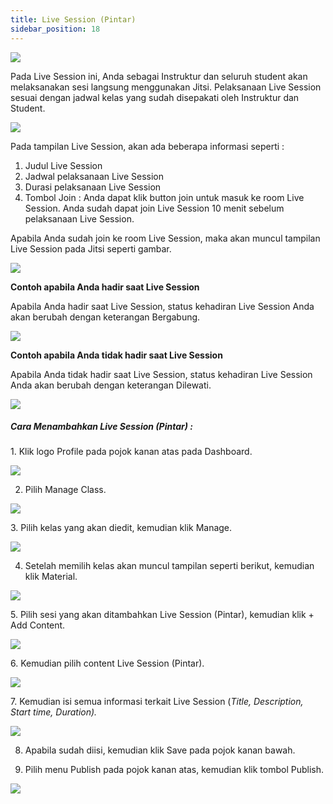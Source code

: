 ```yaml
---
title: Live Session (Pintar)
sidebar_position: 18
---
```

![](/img/live-session-pintar-1.jpg)

Pada Live Session ini, Anda sebagai Instruktur dan seluruh student akan melaksanakan sesi
langsung menggunakan Jitsi. Pelaksanaan Live Session sesuai dengan jadwal kelas
yang sudah disepakati oleh Instruktur dan Student. 

![](/img/live-session-pintar-2.jpg)

Pada tampilan Live Session, akan ada beberapa informasi seperti :

1. Judul Live Session
2. Jadwal pelaksanaan Live Session
3. Durasi pelaksanaan Live Session
4. Tombol Join : Anda dapat klik button join untuk masuk ke room Live Session. Anda sudah dapat join Live Session 10 menit sebelum pelaksanaan Live Session.

Apabila Anda sudah join ke room Live Session, maka akan muncul tampilan Live Session pada Jitsi seperti gambar.

![](/img/live-session-pintar-3.png)

**Contoh apabila Anda hadir saat Live Session**

Apabila Anda hadir saat Live Session, status kehadiran Live Session Anda akan berubah dengan keterangan Bergabung.

![](/img/degree-lecture-ls-pintar-6.jpg)

**Contoh apabila Anda tidak hadir saat Live Session**

Apabila Anda tidak hadir saat Live Session, status kehadiran Live Session Anda akan berubah dengan keterangan Dilewati.

![](/img/degree-lecture-ls-pintar-5.jpg)

##### **Cara Menambahkan Live Session (Pintar) :**

1. Klik logo Profile pada pojok kanan atas pada Dashboard.

![](/img/articlee-1.jpg)

2. Pilih Manage Class.

![](/img/articlee-2.jpg)

3. Pilih kelas yang akan diedit, kemudian klik Manage.

![](/img/articlee-3.jpg)

4. Setelah memilih kelas akan muncul tampilan seperti berikut, kemudian klik Material.

![](/img/articlee-4.jpg)

5. Pilih sesi yang akan ditambahkan Live Session (Pintar), kemudian klik + Add Content.

![](/img/articlee-5.jpg)

6. Kemudian pilih content Live Session (Pintar).

![](/img/live-session-pintar-6.jpg)

7. Kemudian isi semua informasi terkait Live Session (*Title, Description, Start time, Duration).*

![](/img/live-session-pintar-7.jpg)

8. Apabila sudah diisi, kemudian klik Save pada pojok kanan bawah.

9. Pilih menu Publish pada pojok kanan atas, kemudian klik tombol Publish.

![](/img/degree-lecture-publish.jpg)
